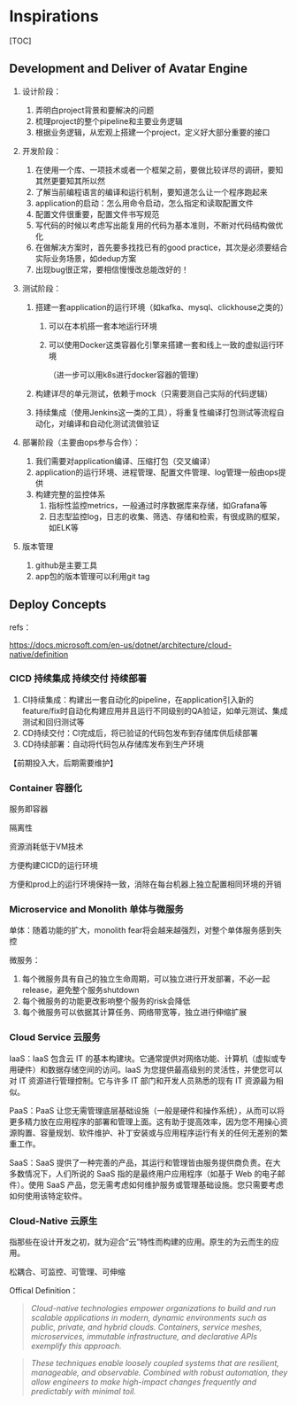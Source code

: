 # Inspirations

[TOC]

## Development and Deliver of Avatar Engine 

1. 设计阶段：
   1. 弄明白project背景和要解决的问题
   2. 梳理project的整个pipeline和主要业务逻辑
   3. 根据业务逻辑，从宏观上搭建一个project，定义好大部分重要的接口

2. 开发阶段：

   1. 在使用一个库、一项技术或者一个框架之前，要做比较详尽的调研，要知其然更要知其所以然
   2. 了解当前编程语言的编译和运行机制，要知道怎么让一个程序跑起来
   3. application的启动：怎么用命令启动，怎么指定和读取配置文件
   4. 配置文件很重要，配置文件书写规范
   5. 写代码的时候以考虑写出能复用的代码为基本准则，不断对代码结构做优化
   6. 在做解决方案时，首先要多找找已有的good practice，其次是必须要结合实际业务场景，如dedup方案
   7. 出现bug很正常，要相信慢慢改总能改好的！

3. 测试阶段：

   1. 搭建一套application的运行环境（如kafka、mysql、clickhouse之类的）

      1. 可以在本机搭一套本地运行环境

      2. 可以使用Docker这类容器化引擎来搭建一套和线上一致的虚拟运行环境

         （进一步可以用k8s进行docker容器的管理）

   2. 构建详尽的单元测试，依赖于mock（只需要测自己实际的代码逻辑）

   3. 持续集成（使用Jenkins这一类的工具），将重复性编译打包测试等流程自动化，对编译和自动化测试流做验证

4. 部署阶段（主要由ops参与合作）：

   1. 我们需要对application编译、压缩打包（交叉编译）
   2. application的运行环境、进程管理、配置文件管理、log管理一般由ops提供
   3. 构建完整的监控体系
      1. 指标性监控metrics，一般通过时序数据库来存储，如Grafana等
      2. 日志型监控log，日志的收集、筛选、存储和检索，有很成熟的框架，如ELK等

5. 版本管理

   1. github是主要工具
   2. app包的版本管理可以利用git tag




## Deploy Concepts

refs：

https://docs.microsoft.com/en-us/dotnet/architecture/cloud-native/definition



### CICD 持续集成 持续交付 持续部署

1. CI持续集成：构建出一套自动化的pipeline，在application引入新的feature/fix时自动化构建应用并且运行不同级别的QA验证，如单元测试、集成测试和回归测试等
2. CD持续交付：CI完成后，将已验证的代码包发布到存储库供后续部署
3. CD持续部署：自动将代码包从存储库发布到生产环境

【前期投入大，后期需要维护】



### Container 容器化

服务即容器

隔离性

资源消耗低于VM技术

方便构建CICD的运行环境

方便和prod上的运行环境保持一致，消除在每台机器上独立配置相同环境的开销



### Microservice and Monolith 单体与微服务

单体：随着功能的扩大，monolith fear将会越来越强烈，对整个单体服务感到失控

微服务：

1. 每个微服务具有自己的独立生命周期，可以独立进行开发部署，不必一起release，避免整个服务shutdown
2. 每个微服务的功能更改影响整个服务的risk会降低
3. 每个微服务可以依据其计算任务、网络带宽等，独立进行伸缩扩展



### Cloud Service 云服务

IaaS：IaaS 包含云 IT 的基本构建块。它通常提供对网络功能、计算机（虚拟或专用硬件）和数据存储空间的访问。IaaS 为您提供最高级别的灵活性，并使您可以对  IT 资源进行管理控制。它与许多 IT 部门和开发人员熟悉的现有 IT 资源最为相似。 

PaaS：PaaS 让您无需管理底层基础设施（一般是硬件和操作系统），从而可以将更多精力放在应用程序的部署和管理上面。这有助于提高效率，因为您不用操心资源购置、容量规划、软件维护、补丁安装或与应用程序运行有关的任何无差别的繁重工作。 

SaaS：SaaS 提供了一种完善的产品，其运行和管理皆由服务提供商负责。在大多数情况下，人们所说的 SaaS 指的是最终用户应用程序（如基于 Web 的电子邮件）。使用 SaaS 产品，您无需考虑如何维护服务或管理基础设施。您只需要考虑如何使用该特定软件。 



### Cloud-Native 云原生

指那些在设计开发之初，就为迎合“云”特性而构建的应用。原生的为云而生的应用。

松耦合、可监控、可管理、可伸缩

Offical Definition：

> *Cloud-native technologies empower organizations to build and run scalable applications in modern, dynamic environments such as public, private, and hybrid clouds. Containers, service meshes, microservices, immutable infrastructure, and declarative APIs exemplify this approach.*

> *These techniques enable loosely coupled systems that are resilient, manageable, and observable. Combined with robust automation, they allow engineers to make high-impact changes frequently and predictably with minimal toil.*



